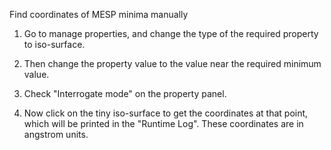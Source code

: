 Find coordinates of MESP minima manually

1. Go to manage properties, and change the type of the required property to iso-surface.

2. Then change the property value to the value near the required minimum value.

3. Check "Interrogate mode" on the property panel.

4. Now click on the tiny iso-surface to get the coordinates at that point, which will be printed in the "Runtime Log". These coordinates are in angstrom units.